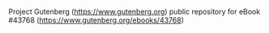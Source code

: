 Project Gutenberg (https://www.gutenberg.org) public repository for
eBook #43768 (https://www.gutenberg.org/ebooks/43768)
